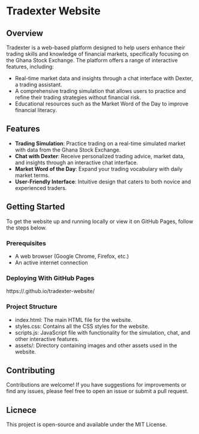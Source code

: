 # Tradexter Website

## Overview

Tradexter is a web-based platform designed to help users enhance their trading skills and knowledge of financial markets, specifically focusing on the Ghana Stock Exchange. The platform offers a range of interactive features, including:

- Real-time market data and insights through a chat interface with Dexter, a trading assistant.
- A comprehensive trading simulation that allows users to practice and refine their trading strategies without financial risk.
- Educational resources such as the Market Word of the Day to improve financial literacy.

## Features

- **Trading Simulation**: Practice trading on a real-time simulated market with data from the Ghana Stock Exchange.
- **Chat with Dexter**: Receive personalized trading advice, market data, and insights through an interactive chat interface.
- **Market Word of the Day**: Expand your trading vocabulary with daily market terms.
- **User-Friendly Interface**: Intuitive design that caters to both novice and experienced traders.

## Getting Started

To get the website up and running locally or view it on GitHub Pages, follow the steps below.

### Prerequisites

- A web browser (Google Chrome, Firefox, etc.)
- An active internet connection

### Deploying With GitHub Pages
https://<your-github-username>.github.io/tradexter-website/

### Project Structure
- index.html: The main HTML file for the website.
- styles.css: Contains all the CSS styles for the website.
- scripts.js: JavaScript file with functionality for the simulation, chat, and other interactive features.
- assets/: Directory containing images and other assets used in the website.

## Contributing
Contributions are welcome! If you have suggestions for improvements or find any issues, please feel free to open an issue or submit a pull request.

## Licnece
This project is open-source and available under the MIT License.

